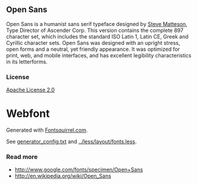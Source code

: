 ## Open Sans
Open Sans is a humanist sans serif typeface designed by [Steve Matteson](https://profiles.google.com/107777320916704234605/about), Type Director of Ascender Corp. This version contains the complete 897 character set, which includes the standard ISO Latin 1, Latin CE, Greek and Cyrillic character sets. Open Sans was designed with an upright stress, open forms and a neutral, yet friendly appearance. It was optimized for print, web, and mobile interfaces, and has excellent legibility characteristics in its letterforms.

### License
[Apache License 2.0](http://www.apache.org/licenses/LICENSE-2.0.html)

# Webfont
Generated with [Fontsquirrel.com](http://www.fontsquirrel.com/tools/webfont-generator).

See [generator_config.txt](generator_config.txt) and [../less/layout/fonts.less](../less/layout/fonts.less).

### Read more
* http://www.google.com/fonts/specimen/Open+Sans
* http://en.wikipedia.org/wiki/Open_Sans
